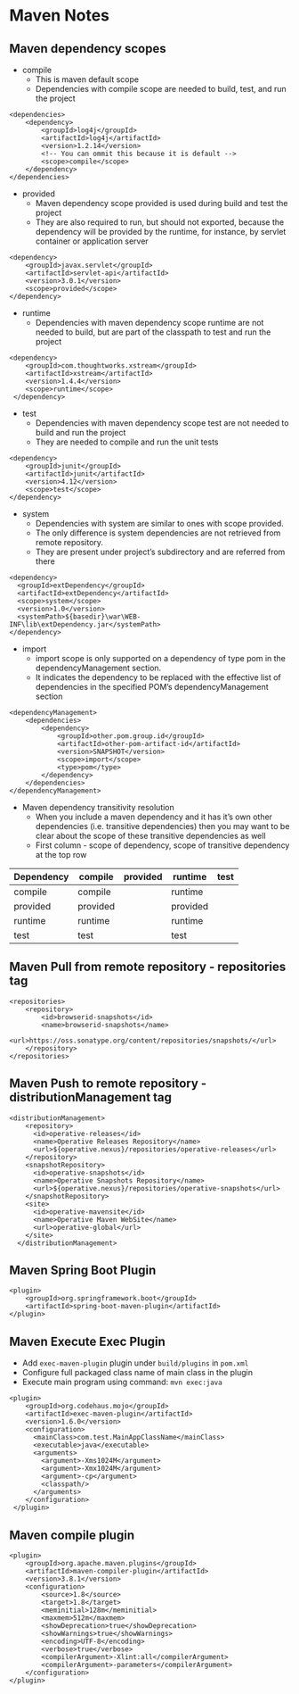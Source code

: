 # Maven Notes

## Maven dependency scopes
* compile
	* This is maven default scope
	* Dependencies with compile scope are needed to build, test, and run the project
```
<dependencies>
    <dependency>
        <groupId>log4j</groupId>
        <artifactId>log4j</artifactId>
        <version>1.2.14</version>
        <!-- You can ommit this because it is default -->
        <scope>compile</scope>
    </dependency>
</dependencies>
```

* provided
	* Maven dependency scope provided is used during build and test the project
	* They are also required to run, but should not exported, because the dependency will be provided by the runtime, for instance, by servlet container or application server
```
<dependency>
    <groupId>javax.servlet</groupId>
    <artifactId>servlet-api</artifactId>
    <version>3.0.1</version>
    <scope>provided</scope>
</dependency>
```
* runtime
	* Dependencies with maven dependency scope runtime are not needed to build, but are part of the classpath to test and run the project
```
<dependency>
    <groupId>com.thoughtworks.xstream</groupId>
    <artifactId>xstream</artifactId>
    <version>1.4.4</version>
    <scope>runtime</scope>
 </dependency>
```
* test
	* Dependencies with maven dependency scope test are not needed to build and run the project
	* They are needed to compile and run the unit tests
```
<dependency>
    <groupId>junit</groupId>
    <artifactId>junit</artifactId>
    <version>4.12</version>
    <scope>test</scope>
</dependency>
```
* system
	* Dependencies with system are similar to ones with scope provided. 
	* The only difference is system dependencies are not retrieved from remote repository.
	* They are present under project’s subdirectory and are referred from there
```
<dependency>
  <groupId>extDependency</groupId>
  <artifactId>extDependency</artifactId>
  <scope>system</scope>
  <version>1.0</version>
  <systemPath>${basedir}\war\WEB-INF\lib\extDependency.jar</systemPath>
</dependency>
```
* import
	* import scope is only supported on a dependency of type pom in the dependencyManagement section. 
	* It indicates the dependency to be replaced with the effective list of dependencies in the specified POM’s dependencyManagement section
```
<dependencyManagement>
    <dependencies>
        <dependency>
            <groupId>other.pom.group.id</groupId>
            <artifactId>other-pom-artifact-id</artifactId>
            <version>SNAPSHOT</version>
            <scope>import</scope>
            <type>pom</type>
        </dependency>   
    </dependencies>
</dependencyManagement>
```
* Maven dependency transitivity resolution
	* When you include a maven dependency and it has it’s own other dependencies (i.e. transitive dependencies) then you may want to be clear about the scope of these transitive dependencies as well
	* First column - scope of dependency, scope of transitive dependency at the top row

Dependency            | compile   		| provided  	  | runtime   		| test
--------------------  | --------------- | --------------- | --------------- | ---------------
compile				  | compile			| 	 			  | runtime			| 
provided			  | provided		| 	 			  | provided		| 
runtime				  | runtime			| 	 			  | runtime			| 
test				  | test			| 	 			  | test			|

## Maven Pull from remote repository - repositories tag
```
<repositories>
    <repository>
        <id>browserid-snapshots</id>
        <name>browserid-snapshots</name>
        <url>https://oss.sonatype.org/content/repositories/snapshots/</url>
    </repository>
</repositories>
```

## Maven Push to remote repository - distributionManagement tag
```
<distributionManagement>
    <repository>
      <id>operative-releases</id>
      <name>Operative Releases Repository</name>
      <url>${operative.nexus}/repositories/operative-releases</url>
    </repository>
    <snapshotRepository>
      <id>operative-snapshots</id>
      <name>Operative Snapshots Repository</name>
      <url>${operative.nexus}/repositories/operative-snapshots</url>
    </snapshotRepository>
    <site>
      <id>operative-mavensite</id>
      <name>Operative Maven WebSite</name>
      <url>operative-global</url>
    </site>
  </distributionManagement>
```

## Maven Spring Boot Plugin
```
<plugin>
	<groupId>org.springframework.boot</groupId>
	<artifactId>spring-boot-maven-plugin</artifactId>
</plugin>
```

## Maven Execute Exec Plugin
* Add `exec-maven-plugin` plugin under `build/plugins` in `pom.xml`
* Configure full packaged class name of main class in the plugin
* Execute main program using command: `mvn exec:java`
```
<plugin>
	<groupId>org.codehaus.mojo</groupId>
	<artifactId>exec-maven-plugin</artifactId>
	<version>1.6.0</version>
	<configuration>
	  <mainClass>com.test.MainAppClassName</mainClass>
	  <executable>java</executable>
	  <arguments>
		<argument>-Xms1024M</argument>
		<argument>-Xmx1024M</argument>
		<argument>-cp</argument>
		<classpath/>
	  </arguments>
	</configuration>
 </plugin>
```

## Maven compile plugin
```
<plugin>
	<groupId>org.apache.maven.plugins</groupId>
	<artifactId>maven-compiler-plugin</artifactId>
	<version>3.8.1</version>
	<configuration>
		<source>1.8</source>
		<target>1.8</target>
		<meminitial>128m</meminitial>
		<maxmem>512m</maxmem>
		<showDeprecation>true</showDeprecation>
		<showWarnings>true</showWarnings>
		<encoding>UTF-8</encoding>
		<verbose>true</verbose>
		<compilerArgument>-Xlint:all</compilerArgument>
		<compilerArgument>-parameters</compilerArgument>
	</configuration>
</plugin>
```
